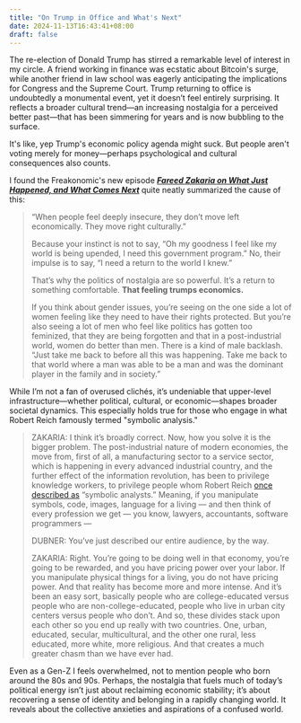 ```yaml
---
title: "On Trump in Office and What's Next"
date: 2024-11-13T16:43:41+08:00
draft: false
---
```


The re-election of Donald Trump has stirred a remarkable level of interest in my circle. A friend working in finance was ecstatic about Bitcoin's surge, while another friend in law school was eagerly anticipating the implications for Congress and the Supreme Court. Trump returning to office is undoubtedly a monumental event, yet it doesn’t feel entirely surprising. It reflects a broader cultural trend—an increasing nostalgia for a perceived better past—that has been simmering for years and is now bubbling to the surface.

It's like, yep Trump's economic policy agenda might suck. But people aren't voting merely for money—perhaps psychological and cultural consequences also counts.

I found the Freakonomic's new episode [***Fareed Zakaria on What Just Happened, and What Comes Next***](https://freakonomics.com/podcast/fareed-zakaria-on-what-just-happened-and-what-comes-next/) quite neatly summarized the cause of this:

> “When people feel deeply insecure, they don’t move left economically. They move right culturally.” 
>
> Because your instinct is not to say, “Oh my goodness I feel like my world is being upended, I need this government program.” No, their impulse is to say, “I need a return to the world I knew.” 
>
> That’s why the politics of nostalgia are so powerful. It’s a return to something comfortable. **That feeling trumps economics.** 
>
> If you think about gender issues, you’re seeing on the one side a lot of women feeling like they need to have their rights protected. But you’re also seeing a lot of men who feel like politics has gotten too feminized, that they are being forgotten and that in a post-industrial world, women do better than men. There is a kind of male backlash. “Just take me back to before all this was happening. Take me back to that world where a man was able to be a man and was the dominant player in the family and in society.”

While I’m not a fan of overused clichés, it’s undeniable that upper-level infrastructure—whether political, cultural, or economic—shapes broader societal dynamics. This especially holds true for those who engage in what Robert Reich famously termed "symbolic analysis."

> ZAKARIA: I think it’s broadly correct. Now, how you solve it is the bigger problem. The post-industrial nature of modern economies, the move from, first of all, a manufacturing sector to a service sector, which is happening in every advanced industrial country, and the further effect of the information revolution, has been to privilege knowledge workers, to privilege people whom Robert Reich [once described as](https://prospect.org/article/importance-symbolic-analysts-working-america./) “symbolic analysts.” Meaning, if you manipulate symbols, code, images, language for a living — and then think of every profession we get — you know, lawyers, accountants, software programmers —
>
> DUBNER: You’ve just described our entire audience, by the way.
>
> ZAKARIA: Right. You’re going to be doing well in that economy, you’re going to be rewarded, and you have pricing power over your labor. If you manipulate physical things for a living, you do not have pricing power. And that reality has become more and more intense. And it’s been an easy sort, basically people who are college-educated versus people who are non-college-educated, people who live in urban city centers versus people who don’t. And so, these divides stack upon each other so you end up really with two countries. One, urban, educated, secular, multicultural, and the other one rural, less educated, more white, more religious. And that creates a much greater chasm than we have ever had.

Even as a Gen-Z I feels overwhelmed, not to mention people who born around the 80s and 90s. Perhaps, the nostalgia that fuels much of today’s political energy isn’t just about reclaiming economic stability; it’s about recovering a sense of identity and belonging in a rapidly changing world. It reveals about the collective anxieties and aspirations of a confused world.
